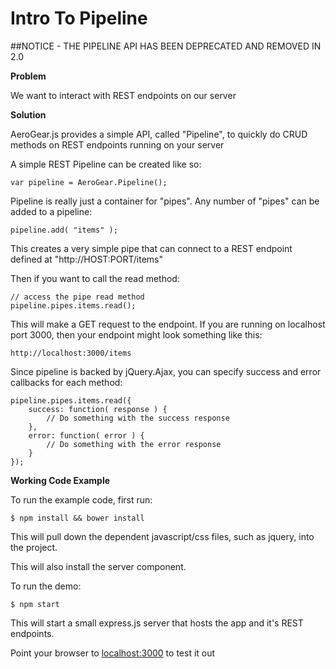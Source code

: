 Intro To Pipeline
===============================

##NOTICE - THE PIPELINE API HAS BEEN DEPRECATED AND REMOVED IN 2.0

**Problem**

We want to interact with REST endpoints on our server

**Solution**

AeroGear.js provides a simple API, called "Pipeline", to quickly do CRUD methods on REST endpoints running on your server

A simple REST Pipeline can be created like so:

    var pipeline = AeroGear.Pipeline();

Pipeline is really just a container for "pipes". Any number of "pipes" can be added to a pipeline:

    pipeline.add( "items" );

This creates a very simple pipe that can connect to a REST endpoint defined at "http://HOST:PORT/items"

Then if you want to call the read method:

    // access the pipe read method
    pipeline.pipes.items.read();

This will make a GET request to the endpoint.  If you are running on localhost port 3000, then your endpoint might look something like this:

    http://localhost:3000/items

Since pipeline is backed by jQuery.Ajax,  you can specify success and error callbacks for each method:

    pipeline.pipes.items.read({
        success: function( response ) {
            // Do something with the success response
        },
        error: function( error ) {
            // Do something with the error response
        }
    });

**Working Code Example**

To run the example code, first run:

    $ npm install && bower install

This will pull down the dependent javascript/css files, such as jquery, into the project.

This will also install the server component.

To run the demo:

    $ npm start

This will start a small express.js server that hosts the app and it's REST endpoints.

Point your browser to [localhost:3000](http://localhost:3000) to test it out


